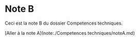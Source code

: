 # Note B

Ceci est la note B du dossier Competences techniques.

[Aller à la note A](note:./Competences techniques/noteA.md)
